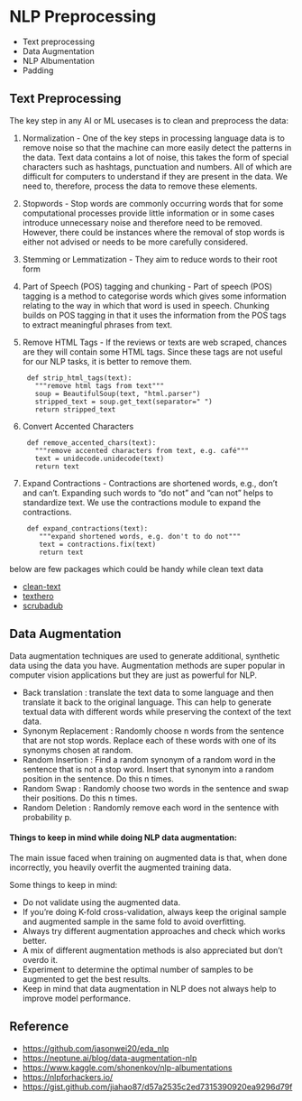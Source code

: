 # NLP Preprocessing 

- Text preprocessing
- Data Augmentation
- NLP Albumentation
- Padding

## Text Preprocessing
The key step in any AI or ML usecases is to clean and preprocess the data:

1. Normalization - One of the key steps in processing language data is to remove noise so that the machine can more easily detect the patterns in the data. Text data contains a lot of noise, this takes the form of special characters such as hashtags, punctuation and numbers. All of which are difficult for computers to understand if they are present in the data. We need to, therefore, process the data to remove these elements.
2. Stopwords - Stop words are commonly occurring words that for some computational processes provide little information or in some cases introduce unnecessary noise and therefore need to be removed. However, there could be instances where the removal of stop words is either not advised or needs to be more carefully considered. 
3. Stemming or Lemmatization - They aim to reduce words to their root form
4. Part of Speech (POS) tagging and chunking - Part of speech (POS) tagging is a method to categorise words which gives some information relating to the way in which that word is used in speech. Chunking builds on POS tagging in that it uses the information from the POS tags to extract meaningful phrases from text.
5. Remove HTML Tags - If the reviews or texts are web scraped, chances are they will contain some HTML tags. Since these tags are not useful for our NLP tasks, it is better to remove them.
 
        def strip_html_tags(text):
          """remove html tags from text"""
          soup = BeautifulSoup(text, "html.parser")
          stripped_text = soup.get_text(separator=" ")
          return stripped_text
        
6. Convert Accented Characters 

        def remove_accented_chars(text):
          """remove accented characters from text, e.g. café"""
          text = unidecode.unidecode(text)
          return text
    
 7. Expand Contractions - Contractions are shortened words, e.g., don’t and can’t. Expanding such words to “do not” and “can not” helps to standardize text. We use the contractions module to expand the contractions.

         def expand_contractions(text):
            """expand shortened words, e.g. don't to do not"""
            text = contractions.fix(text)
            return text


below are few packages which could be handy while clean text data
- [clean-text](https://pypi.org/project/clean-text/)
- [texthero](https://pypi.org/project/texthero/)
- [scrubadub](https://pypi.org/project/scrubadub/)

## Data Augmentation

Data augmentation techniques are used to generate additional, synthetic data using the data you have. Augmentation methods are super popular in computer vision applications but they are just as powerful for NLP. 

  - Back translation : translate the text data to some language and then translate it back to the original language. This can help to generate textual data with different words while preserving the context of the text data. 
  - Synonym Replacement : Randomly choose n words from the sentence that are not stop words. Replace each of these words with one of its synonyms chosen at random. 
  - Random Insertion : Find a random synonym of a random word in the sentence that is not a stop word. Insert that synonym into a random position in the sentence. Do this n times. 
  - Random Swap : Randomly choose two words in the sentence and swap their positions. Do this n times. 
  - Random Deletion : Randomly remove each word in the sentence with probability p. 

#### Things to keep in mind while doing NLP data augmentation:

The main issue faced when training on augmented data is that, when done incorrectly, you heavily overfit the augmented training data.

Some things to keep in mind:
  - Do not validate using the augmented data.
  - If you’re doing K-fold cross-validation, always keep the original sample and augmented sample in the same fold to avoid overfitting.
  - Always try different augmentation approaches and check which works better.
  - A mix of different augmentation methods is also appreciated but don’t overdo it.
  - Experiment to determine the optimal number of samples to be augmented to get the best results.
  - Keep in mind that data augmentation in NLP does not always help to improve model performance.

## Reference

- https://github.com/jasonwei20/eda_nlp
- https://neptune.ai/blog/data-augmentation-nlp
- https://www.kaggle.com/shonenkov/nlp-albumentations
- https://nlpforhackers.io/
- https://gist.github.com/jiahao87/d57a2535c2ed7315390920ea9296d79f
